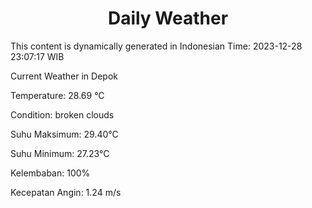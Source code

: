 # <h1 align=center>Daily Weather</h1>

This content is dynamically generated in Indonesian Time: 2023-12-28 23:07:17 WIB


Current Weather in Depok

Temperature: 28.69 °C

Condition: broken clouds

Suhu Maksimum: 29.40°C

Suhu Minimum: 27.23°C

Kelembaban: 100%

Kecepatan Angin: 1.24 m/s

